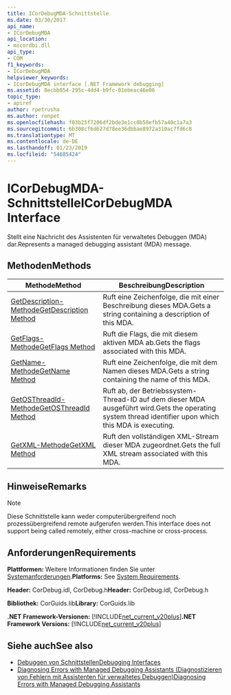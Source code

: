 ```yaml
---
title: ICorDebugMDA-Schnittstelle
ms.date: 03/30/2017
api_name:
- ICorDebugMDA
api_location:
- mscordbi.dll
api_type:
- COM
f1_keywords:
- ICorDebugMDA
helpviewer_keywords:
- ICorDebugMDA interface [.NET Framework debugging]
ms.assetid: 8ecbb854-295c-4dd4-b9fc-01ebeac46e06
topic_type:
- apiref
author: rpetrusha
ms.author: ronpet
ms.openlocfilehash: f03b25f7206df2bde3e1cc0b58efb57a40c1a7a3
ms.sourcegitcommit: 6b308cf6d627d78ee36dbbae8972a310ac7fd6c8
ms.translationtype: MT
ms.contentlocale: de-DE
ms.lasthandoff: 01/23/2019
ms.locfileid: "54685424"
---
```

# <a name="icordebugmda-interface"></a><span data-ttu-id="88048-102">ICorDebugMDA-Schnittstelle</span><span class="sxs-lookup"><span data-stu-id="88048-102">ICorDebugMDA Interface</span></span>
<span data-ttu-id="88048-103">Stellt eine Nachricht des Assistenten für verwaltetes Debuggen (MDA) dar.</span><span class="sxs-lookup"><span data-stu-id="88048-103">Represents a managed debugging assistant (MDA) message.</span></span>  
  
## <a name="methods"></a><span data-ttu-id="88048-104">Methoden</span><span class="sxs-lookup"><span data-stu-id="88048-104">Methods</span></span>  
  
|<span data-ttu-id="88048-105">Methode</span><span class="sxs-lookup"><span data-stu-id="88048-105">Method</span></span>|<span data-ttu-id="88048-106">Beschreibung</span><span class="sxs-lookup"><span data-stu-id="88048-106">Description</span></span>|  
|------------|-----------------|  
|[<span data-ttu-id="88048-107">GetDescription-Methode</span><span class="sxs-lookup"><span data-stu-id="88048-107">GetDescription Method</span></span>](../../../../docs/framework/unmanaged-api/debugging/icordebugmda-getdescription-method.md)|<span data-ttu-id="88048-108">Ruft eine Zeichenfolge, die mit einer Beschreibung dieses MDA.</span><span class="sxs-lookup"><span data-stu-id="88048-108">Gets a string containing a description of this MDA.</span></span>|  
|[<span data-ttu-id="88048-109">GetFlags-Methode</span><span class="sxs-lookup"><span data-stu-id="88048-109">GetFlags Method</span></span>](../../../../docs/framework/unmanaged-api/debugging/icordebugmda-getflags-method.md)|<span data-ttu-id="88048-110">Ruft die Flags, die mit diesem aktiven MDA ab.</span><span class="sxs-lookup"><span data-stu-id="88048-110">Gets the flags associated with this MDA.</span></span>|  
|[<span data-ttu-id="88048-111">GetName-Methode</span><span class="sxs-lookup"><span data-stu-id="88048-111">GetName Method</span></span>](../../../../docs/framework/unmanaged-api/debugging/icordebugmda-getname-method.md)|<span data-ttu-id="88048-112">Ruft eine Zeichenfolge, die mit dem Namen dieses MDA.</span><span class="sxs-lookup"><span data-stu-id="88048-112">Gets a string containing the name of this MDA.</span></span>|  
|[<span data-ttu-id="88048-113">GetOSThreadId-Methode</span><span class="sxs-lookup"><span data-stu-id="88048-113">GetOSThreadId Method</span></span>](../../../../docs/framework/unmanaged-api/debugging/icordebugmda-getosthreadid-method.md)|<span data-ttu-id="88048-114">Ruft ab, der Betriebssystem-Thread-ID auf dem dieser MDA ausgeführt wird.</span><span class="sxs-lookup"><span data-stu-id="88048-114">Gets the operating system thread identifier upon which this MDA is executing.</span></span>|  
|[<span data-ttu-id="88048-115">GetXML-Methode</span><span class="sxs-lookup"><span data-stu-id="88048-115">GetXML Method</span></span>](../../../../docs/framework/unmanaged-api/debugging/icordebugmda-getxml-method.md)|<span data-ttu-id="88048-116">Ruft den vollständigen XML-Stream dieser MDA zugeordnet.</span><span class="sxs-lookup"><span data-stu-id="88048-116">Gets the full XML stream associated with this MDA.</span></span>|  
  
## <a name="remarks"></a><span data-ttu-id="88048-117">Hinweise</span><span class="sxs-lookup"><span data-stu-id="88048-117">Remarks</span></span>  
  
> [!NOTE]
>  <span data-ttu-id="88048-118">Diese Schnittstelle kann weder computerübergreifend noch prozessübergreifend remote aufgerufen werden.</span><span class="sxs-lookup"><span data-stu-id="88048-118">This interface does not support being called remotely, either cross-machine or cross-process.</span></span>  
  
## <a name="requirements"></a><span data-ttu-id="88048-119">Anforderungen</span><span class="sxs-lookup"><span data-stu-id="88048-119">Requirements</span></span>  
 <span data-ttu-id="88048-120">**Plattformen:** Weitere Informationen finden Sie unter [Systemanforderungen](../../../../docs/framework/get-started/system-requirements.md).</span><span class="sxs-lookup"><span data-stu-id="88048-120">**Platforms:** See [System Requirements](../../../../docs/framework/get-started/system-requirements.md).</span></span>  
  
 <span data-ttu-id="88048-121">**Header:** CorDebug.idl, CorDebug.h</span><span class="sxs-lookup"><span data-stu-id="88048-121">**Header:** CorDebug.idl, CorDebug.h</span></span>  
  
 <span data-ttu-id="88048-122">**Bibliothek:** CorGuids.lib</span><span class="sxs-lookup"><span data-stu-id="88048-122">**Library:** CorGuids.lib</span></span>  
  
 <span data-ttu-id="88048-123">**.NET Framework-Versionen:** [!INCLUDE[net_current_v20plus](../../../../includes/net-current-v20plus-md.md)]</span><span class="sxs-lookup"><span data-stu-id="88048-123">**.NET Framework Versions:** [!INCLUDE[net_current_v20plus](../../../../includes/net-current-v20plus-md.md)]</span></span>  
  
## <a name="see-also"></a><span data-ttu-id="88048-124">Siehe auch</span><span class="sxs-lookup"><span data-stu-id="88048-124">See also</span></span>
- [<span data-ttu-id="88048-125">Debuggen von Schnittstellen</span><span class="sxs-lookup"><span data-stu-id="88048-125">Debugging Interfaces</span></span>](../../../../docs/framework/unmanaged-api/debugging/debugging-interfaces.md)
- [<span data-ttu-id="88048-126">Diagnosing Errors with Managed Debugging Assistants (Diagnostizieren von Fehlern mit Assistenten für verwaltetes Debuggen)</span><span class="sxs-lookup"><span data-stu-id="88048-126">Diagnosing Errors with Managed Debugging Assistants</span></span>](../../../../docs/framework/debug-trace-profile/diagnosing-errors-with-managed-debugging-assistants.md)
